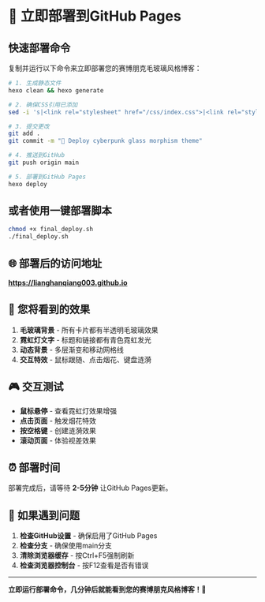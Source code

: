 # 🚀 立即部署到GitHub Pages

## 快速部署命令

复制并运行以下命令来立即部署您的赛博朋克毛玻璃风格博客：

```bash
# 1. 生成静态文件
hexo clean && hexo generate

# 2. 确保CSS引用已添加
sed -i 's|<link rel="stylesheet" href="/css/index.css">|<link rel="stylesheet" href="/css/index.css">\n<link rel="stylesheet" href="/css/cyberpunk-glass.css">|' public/index.html

# 3. 提交更改
git add .
git commit -m "🚀 Deploy cyberpunk glass morphism theme"

# 4. 推送到GitHub
git push origin main

# 5. 部署到GitHub Pages
hexo deploy
```

## 或者使用一键部署脚本

```bash
chmod +x final_deploy.sh
./final_deploy.sh
```

## 🌐 部署后的访问地址

**https://lianghanqiang003.github.io**

## 🎨 您将看到的效果

1. **毛玻璃背景** - 所有卡片都有半透明毛玻璃效果
2. **霓虹灯文字** - 标题和链接都有青色霓虹发光
3. **动态背景** - 多层渐变和移动网格线
4. **交互特效** - 鼠标跟随、点击烟花、键盘涟漪

## 🎮 交互测试

- **鼠标悬停** - 查看霓虹灯效果增强
- **点击页面** - 触发烟花特效
- **按空格键** - 创建涟漪效果
- **滚动页面** - 体验视差效果

## ⏰ 部署时间

部署完成后，请等待 **2-5分钟** 让GitHub Pages更新。

## 🔧 如果遇到问题

1. **检查GitHub设置** - 确保启用了GitHub Pages
2. **检查分支** - 确保使用main分支
3. **清除浏览器缓存** - 按Ctrl+F5强制刷新
4. **检查浏览器控制台** - 按F12查看是否有错误

---

**立即运行部署命令，几分钟后就能看到您的赛博朋克风格博客！🎉**